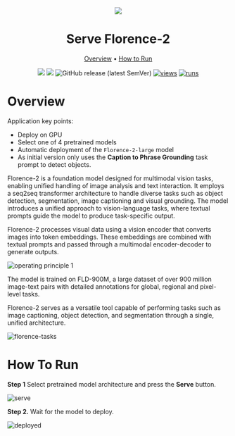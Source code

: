 <div align="center" markdown>
<img src="https://github.com/user-attachments/assets/79b71648-f78e-4ae3-be3f-508e385fc0b4"/>

# Serve Florence-2

<p align="center">
  <a href="#Overview">Overview</a> •
  <a href="#How-to-Run">How to Run</a>
</p>

[![](https://img.shields.io/badge/supervisely-ecosystem-brightgreen)](https://ecosystem.supervise.ly/apps/supervisely-ecosystem/serve-florence-2)
[![](https://img.shields.io/badge/slack-chat-green.svg?logo=slack)](https://supervise.ly/slack)
![GitHub release (latest SemVer)](https://img.shields.io/github/v/release/supervisely-ecosystem/serve-florence-2)
[![views](https://app.supervise.ly/img/badges/views/supervisely-ecosystem/serve-florence-2.png)](https://supervise.ly)
[![runs](https://app.supervise.ly/img/badges/runs/supervisely-ecosystem/serve-florence-2.png)](https://supervise.ly)

</div>

# Overview

Application key points:

-   Deploy on GPU
-   Select one of 4 pretrained models
-   Automatic deployment of the `Florence-2-large` model
-   As initial version only uses the **Caption to Phrase Grounding** task prompt to detect objects.

Florence-2 is a foundation model designed for multimodal vision tasks, enabling unified handling of image analysis and text interaction. It employs a seq2seq transformer architecture to handle diverse tasks such as object detection, segmentation, image captioning and visual grounding. The model introduces a unified approach to vision-language tasks, where textual prompts guide the model to produce task-specific output.

Florence-2 processes visual data using a vision encoder that converts images into token embeddings. These embeddings are combined with textual prompts and passed through a multimodal encoder-decoder to generate outputs.

![operating principle 1](https://github.com/user-attachments/assets/ec79e92c-4699-41a2-babb-177877e768f2)

The model is trained on FLD-900M, a large dataset of over 900 million image-text pairs with detailed annotations for global, regional and pixel-level tasks.

Florence-2 serves as a versatile tool capable of performing tasks such as image captioning, object detection, and segmentation through a single, unified architecture.

![florence-tasks](https://github.com/user-attachments/assets/95164496-e865-4ddc-8ed4-717e6bbeac39)

# How To Run

**Step 1** Select pretrained model architecture and press the **Serve** button.

![serve](https://github.com/user-attachments/assets/b59dfbb3-3c2c-47dd-b920-147cf584c214)

**Step 2.** Wait for the model to deploy.

![deployed](https://github.com/user-attachments/assets/f9c20b41-40ea-4aeb-8e0d-e510c2f24bc5)
